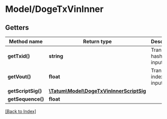 # Model/DogeTxVinInner

## Getters

Method name | Return type | Description | Notes
------------ | ------------- | ------------- | -------------
**getTxid()** | **string** | Transaction hash of the input. | [optional]
**getVout()** | **float** | Transaction index of the input. | [optional]
**getScriptSig()** | [**\Tatum\Model\DogeTxVinInnerScriptSig**](DogeTxVinInnerScriptSig.md) |  | [optional]
**getSequence()** | **float** |  | [optional]

[[Back to Index]](../index.md)
